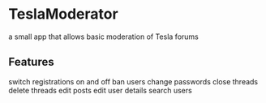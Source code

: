 # TeslaModerator
a small app that allows basic moderation of Tesla forums

Features
--------
switch registrations on and off
ban users
change passwords
close threads
delete threads
edit posts
edit user details
search users

